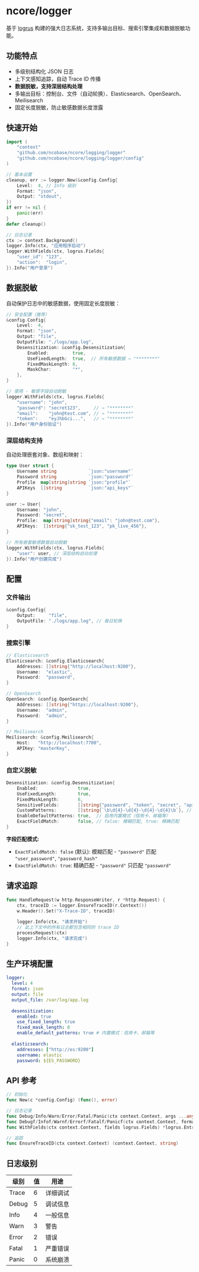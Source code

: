 # ncore/logger

基于 [logrus](https://github.com/sirupsen/logrus) 构建的强大日志系统，支持多输出目标、搜索引擎集成和数据脱敏功能。

## 功能特点

- 多级别结构化 JSON 日志
- 上下文感知追踪，自动 Trace ID 传播
- **数据脱敏，支持深层结构处理**
- 多输出目标：控制台、文件（自动轮换）、Elasticsearch、OpenSearch、Meilisearch
- 固定长度脱敏，防止敏感数据长度泄露

## 快速开始

```go
import (
    "context"
    "github.com/ncobase/ncore/logging/logger"
    "github.com/ncobase/ncore/logging/logger/config"
)

// 基本设置
cleanup, err := logger.New(&config.Config{
    Level:  4, // Info 级别
    Format: "json",
    Output: "stdout",
})
if err != nil {
    panic(err)
}
defer cleanup()

// 日志记录
ctx := context.Background()
logger.Info(ctx, "应用程序启动")
logger.WithFields(ctx, logrus.Fields{
    "user_id": "123",
    "action":  "login",
}).Info("用户登录")
```

## 数据脱敏

自动保护日志中的敏感数据，使用固定长度脱敏：

```go
// 安全配置（推荐）
&config.Config{
    Level:  4,
    Format: "json",
    Output: "file",
    OutputFile: "./logs/app.log",
    Desensitization: &config.Desensitization{
        Enabled:         true,
        UseFixedLength:  true,  // 所有敏感数据 → "********"
        FixedMaskLength: 8,
        MaskChar:        "*",
    },
}

// 使用 - 敏感字段自动脱敏
logger.WithFields(ctx, logrus.Fields{
    "username": "john",
    "password": "secret123",     // → "********"
    "email":    "john@test.com", // → "********"
    "token":    "eyJhbGci...",   // → "********"
}).Info("用户身份验证")
```

### 深层结构支持

自动处理嵌套对象、数组和映射：

```go
type User struct {
    Username string            `json:"username"`
    Password string            `json:"password"`
    Profile  map[string]string `json:"profile"`
    APIKeys  []string          `json:"api_keys"`
}

user := User{
    Username: "john",
    Password: "secret",
    Profile:  map[string]string{"email": "john@test.com"},
    APIKeys:  []string{"sk_test_123", "pk_live_456"},
}

// 所有嵌套敏感数据自动脱敏
logger.WithFields(ctx, logrus.Fields{
    "user": user, // 深层结构自动处理
}).Info("用户创建完成")
```

## 配置

### 文件输出

```go
&config.Config{
    Output:     "file",
    OutputFile: "./logs/app.log", // 每日轮换
}
```

### 搜索引擎

```go
// Elasticsearch
Elasticsearch: &config.Elasticsearch{
    Addresses: []string{"http://localhost:9200"},
    Username:  "elastic",
    Password:  "password",
}

// OpenSearch  
OpenSearch: &config.OpenSearch{
    Addresses: []string{"https://localhost:9200"},
    Username:  "admin",
    Password:  "admin",
}

// Meilisearch
Meilisearch: &config.Meilisearch{
    Host:   "http://localhost:7700",
    APIKey: "masterKey",
}
```

### 自定义脱敏

```go
Desensitization: &config.Desensitization{
    Enabled:               true,
    UseFixedLength:        true,
    FixedMaskLength:       8,
    SensitiveFields:       []string{"password", "token", "secret", "api_key"},
    CustomPatterns:        []string{`\b\d{4}-\d{4}-\d{4}-\d{4}\b`}, // 信用卡号
    EnableDefaultPatterns: true,  // 启用内置模式（信用卡、邮箱等）
    ExactFieldMatch:       false, // false: 模糊匹配, true: 精确匹配
}
```

**字段匹配模式:**

- `ExactFieldMatch: false` (默认): 模糊匹配 - `"password"` 匹配 `"user_password"`, `"password_hash"`
- `ExactFieldMatch: true`: 精确匹配 - `"password"` 只匹配 `"password"`

## 请求追踪

```go
func HandleRequest(w http.ResponseWriter, r *http.Request) {
    ctx, traceID := logger.EnsureTraceID(r.Context())
    w.Header().Set("X-Trace-ID", traceID)
    
    logger.Info(ctx, "请求开始")
    // 此上下文中的所有日志都包含相同的 trace ID
    processRequest(ctx)
    logger.Info(ctx, "请求完成")
}
```

## 生产环境配置

```yaml
logger:
  level: 4
  format: json
  output: file
  output_file: /var/log/app.log
  
  desensitization:
    enabled: true
    use_fixed_length: true
    fixed_mask_length: 8
    enable_default_patterns: true # 内置模式：信用卡、邮箱等
    
  elasticsearch:
    addresses: ["http://es:9200"]
    username: elastic
    password: ${ES_PASSWORD}
```

## API 参考

```go
// 初始化
func New(c *config.Config) (func(), error)

// 日志记录
func Debug/Info/Warn/Error/Fatal/Panic(ctx context.Context, args ...any)
func Debugf/Infof/Warnf/Errorf/Fatalf/Panicf(ctx context.Context, format string, args ...any)
func WithFields(ctx context.Context, fields logrus.Fields) *logrus.Entry

// 追踪
func EnsureTraceID(ctx context.Context) (context.Context, string)
```

## 日志级别

| 级别 | 值 | 用途 |
|------|----|----|
| Trace | 6 | 详细调试 |
| Debug | 5 | 调试信息 |
| Info  | 4 | 一般信息 |
| Warn  | 3 | 警告 |
| Error | 2 | 错误 |
| Fatal | 1 | 严重错误 |
| Panic | 0 | 系统崩溃 |
